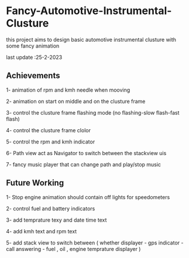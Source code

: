 # Fancy-Automotive-Instrumental-Clusture

this project aims to design basic automotive instrumental clusture with some fancy animation

last update :25-2-2023


## Achievements
1- animation of rpm and kmh needle when mooving

2- animation on start on middle and on the clusture frame

3- control the clusture frame flashing mode (no flashing-slow flash-fast flash)

4- control the clusture frame clolor 

5- control the rpm and kmh indicator 

6- Path view act as Navigator to switch between the stackview uis

7- fancy music player that can change path and play/stop music

## Future Working 

1- Stop engine animation should contain off lights for speedometers

2- control fuel and battery indicators

3- add temprature texy and date time text 

4- add kmh text and rpm text

5- add stack view to switch between ( whether displayer - gps indicator - call answering - fuel , oil , engine temprature displayer   )



